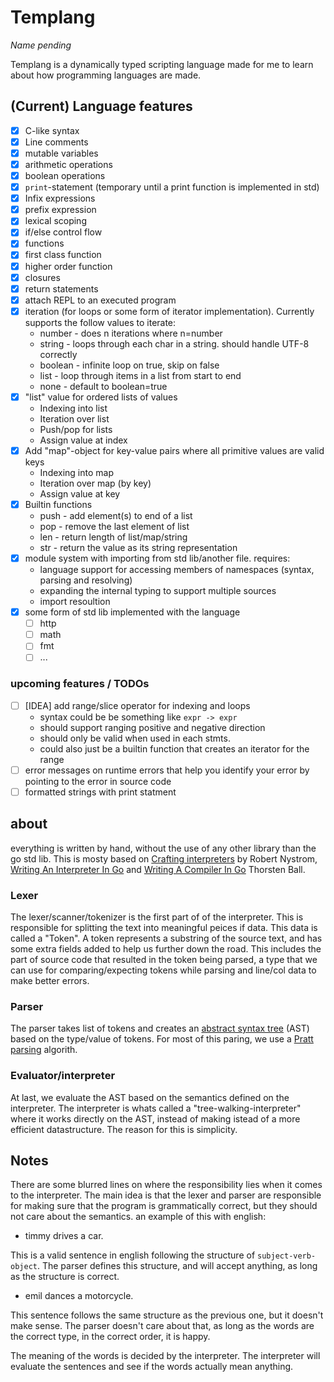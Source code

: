 # Templang

_Name pending_

Templang is a dynamically typed scripting language made for me to learn
about how programming languages are made.

## (Current) Language features

- [x] C-like syntax
- [x] Line comments
- [x] mutable variables
- [x] arithmetic operations
- [x] boolean operations
- [x] `print`-statement (temporary until a print function is implemented in std)
- [x] Infix expressions
- [x] prefix expression
- [x] lexical scoping
- [x] if/else control flow
- [x] functions
- [x] first class function
- [x] higher order function
- [x] closures
- [x] return statements
- [x] attach REPL to an executed program
- [x] iteration (for loops or some form of iterator implementation). Currently supports the follow values to iterate:
  - number - does n iterations where n=number
  - string - loops through each char in a string. should handle UTF-8 correctly
  - boolean - infinite loop on true, skip on false
  - list - loop through items in a list from start to end
  - none - default to boolean=true
- [x] "list" value for ordered lists of values
  - Indexing into list
  - Iteration over list
  - Push/pop for lists
  - Assign value at index
- [x] Add "map"-object for key-value pairs where all primitive values are valid keys
  - Indexing into map
  - Iteration over map (by key)
  - Assign value at key
- [x] Builtin functions
  - push - add element(s) to end of a list
  - pop - remove the last element of list
  - len - return length of list/map/string
  - str - return the value as its string representation
- [x] module system with importing from std lib/another file. requires:
  - language support for accessing members of namespaces (syntax, parsing and resolving)
  - expanding the internal typing to support multiple sources
  - import resoultion
- [x] some form of std lib implemented with the language
  - [ ] http
  - [ ] math
  - [ ] fmt
  - [ ] ...

### upcoming features / TODOs

- [ ] \[IDEA\] add range/slice operator for indexing and loops
  - syntax could be be something like `expr -> expr`
  - should support ranging positive and negative direction
  - should only be valid when used in each stmts.
  - could also just be a builtin function that creates an iterator for the range
- [ ] error messages on runtime errors that help you identify your error by pointing to the error in source code
- [ ] formatted strings with print statment

## about

everything is written by hand, without the use of any other library than the go std lib.
This is mosty based on [Crafting interpreters] by Robert Nystrom, [Writing An Interpreter In Go] and [Writing A Compiler In Go] Thorsten Ball.

### Lexer

The lexer/scanner/tokenizer is the first part of of the interpreter. This is responsible for
splitting the text into meaningful peices if data. This data is called a "Token". A token represents
a substring of the source text, and has some extra fields added to help us further down the road. This includes
the part of source code that resulted in the token being parsed, a type that we can use for comparing/expecting
tokens while parsing and line/col data to make better errors.

### Parser

The parser takes list of tokens and creates an
[abstract syntax tree] (AST)
based on the type/value of tokens. For most of this paring, we use a
[Pratt parsing] algorith.

### Evaluator/interpreter

At last, we evaluate the AST based on the semantics defined on the interpreter. The interpreter is
whats called a "tree-walking-interpreter" where it works directly on the AST, instead of making
istead of a more efficient datastructure. The reason for this is simplicity.

## Notes

There are some blurred lines on where the responsibility lies when it comes to the interpreter.
The main idea is that the lexer and parser are responsible for making sure that the program
is grammatically correct, but they should not care about the semantics. an example of this with english:

- timmy drives a car.

This is a valid sentence in english following the structure of `subject-verb-object`.
The parser defines this structure, and will accept anything, as long as the structure is correct.

- emil dances a motorcycle.

This sentence follows the same structure as the previous one, but it doesn't make sense. The parser
doesn't care about that, as long as the words are the correct type, in the correct order, it is happy.

The meaning of the words is decided by the interpreter. The interpreter will evaluate the sentences
and see if the words actually mean anything.

<!-- ## sources -->

[Pratt parsing]: https://en.wikipedia.org/wiki/Operator-precedence_parser#Pratt_parsing
[abstract syntax tree]: https://en.wikipedia.org/wiki/Abstract_syntax_tree
[Crafting interpreters]: https://craftinginterpreters.com
[Pratt parsers: expression parsing made easy]: https://journal.stuffwithstuff.com/2011/03/19/pratt-parsers-expression-parsing-made-easy/
[Writing An Interpreter In Go]: https://interpreterbook.com
[Writing A Compiler In Go]: https://compilerbook.com
